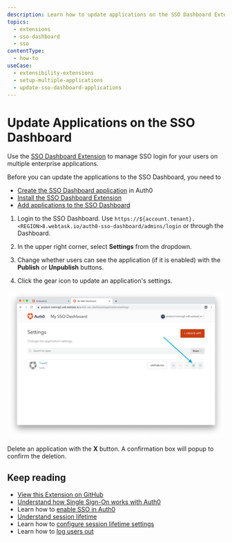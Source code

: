 ```yaml
---
description: Learn how to update applications on the SSO Dashboard Extension to enable SSO login for your applications. 
topics:
  - extensions
  - sso-dashboard
  - sso
contentType:
  - how-to
useCase: 
  - extensibility-extensions
  - setup-multiple-applications
  - update-sso-dashboard-applications
---
```


# Update Applications on the SSO Dashboard

Use the [SSO Dashboard Extension](/extensions/sso-dashboard) to manage SSO login for your users on multiple enterprise applications. 

Before you can update the applications to the SSO Dashboard, you need to 

* [Create the SSO Dashboard application](/extensions/sso-dashboard-create-app) in Auth0
* [Install the SSO Dashboard Extension](/extensions/sso-dashboard-install-extension)
* [Add applications to the SSO Dashboard](/extensions/sso-dashboard-add-apps) 

1. Login to the SSO Dashboard. Use `https://${account.tenant}.<REGION>8.webtask.io/auth0-sso-dashboard/admins/login` or through the Dashboard.

2. In the upper right corner, select **Settings** from the dropdown.

3. Change whether users can see the application (if it is enabled) with the **Publish** or **Unpublish** buttons. 

4. Click the gear icon to update an application's settings.
  
  ![Change Application Settings](/media/articles/extensions/sso-dashboard/change-settings.png)

  Delete an application with the **X** button. A confirmation box will popup to confirm the deletion.

## Keep reading

- [View this Extension on GitHub](https://github.com/auth0-extensions/auth0-sso-dashboard-extension)
- [Understand how Single Sign-On works with Auth0](/sso/current/sso-auth0)
- Learn how to [enable SSO in Auth0](/dashboard/guides/tenants/enable-sso-tenant)
- [Understand session lifetime](/sessions/concepts/session-lifetime)
- Learn how to [configure session lifetime settings](/dashboard/guides/tenants/configure-session-lifetime-settings)
- Learn how to [log users out](/logout)
